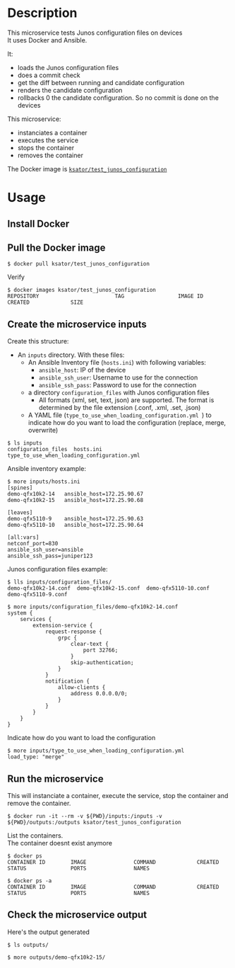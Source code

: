 


# Description 

This microservice tests Junos configuration files on devices  
It uses Docker and Ansible.  

It: 
- loads the Junos configuration files
- does a commit check
- get the diff between running and candidate configuration 
- renders the candidate configuration
- rollbacks 0 the candidate configuration. 
So no commit is done on the devices  

This microservice: 
- instanciates a container
- executes the service 
- stops the container 
- removes the container


The Docker image is [```ksator/test_junos_configuration```](https://hub.docker.com/r/ksator/test_junos_configuration)  

# Usage

## Install Docker

## Pull the Docker image
```
$ docker pull ksator/test_junos_configuration  
```
Verify
```
$ docker images ksator/test_junos_configuration  
REPOSITORY                        TAG                 IMAGE ID            CREATED             SIZE
```

## Create the microservice inputs

Create this structure: 
- An `inputs` directory. With these files: 
  - An Ansible Inventory file (`hosts.ini`) with following variables:
    - `ansible_host`: IP of the device
    - `ansible_ssh_user`: Username to use for the connection
    - `ansible_ssh_pass`: Password to use for the connection
  - a directory ```configuration_files``` with Junos configuration files
    - All formats (xml, set, text, json) are supported. The format is determined by the file extension (.conf, .xml, .set, .json)
  - A YAML file (`type_to_use_when_loading_configuration.yml `) to indicate how do you want to load the configuration (replace, merge, overwrite)  
  
```
$ ls inputs
configuration_files  hosts.ini  type_to_use_when_loading_configuration.yml
```

Ansible inventory example: 
```
$ more inputs/hosts.ini
[spines]
demo-qfx10k2-14   ansible_host=172.25.90.67
demo-qfx10k2-15   ansible_host=172.25.90.68

[leaves]
demo-qfx5110-9    ansible_host=172.25.90.63
demo-qfx5110-10   ansible_host=172.25.90.64

[all:vars]
netconf_port=830
ansible_ssh_user=ansible
ansible_ssh_pass=juniper123
```

Junos configuration files example:   
```
$ lls inputs/configuration_files/
demo-qfx10k2-14.conf  demo-qfx10k2-15.conf  demo-qfx5110-10.conf  demo-qfx5110-9.conf
```
```
$ more inputs/configuration_files/demo-qfx10k2-14.conf 
system {
	services {
		extension-service {
		    request-response {
		        grpc {
		            clear-text {
		                port 32766;
		            }
		            skip-authentication;
		        }
		    }
		    notification {
		        allow-clients {
		            address 0.0.0.0/0;
		        }
		    }
		}
	}
}
```
Indicate how do you want to load the configuration 
```
$ more inputs/type_to_use_when_loading_configuration.yml 
load_type: "merge"

```
## Run the microservice

This will instanciate a container, execute the service, stop the container and remove the container.    
```
$ docker run -it --rm -v ${PWD}/inputs:/inputs -v ${PWD}/outputs:/outputs ksator/test_junos_configuration

```
List the containers.  
The container doesnt exist anymore
```
$ docker ps
CONTAINER ID        IMAGE               COMMAND             CREATED             STATUS              PORTS               NAMES
```
```
$ docker ps -a
CONTAINER ID        IMAGE               COMMAND             CREATED             STATUS              PORTS               NAMES
```


## Check the microservice output 

Here's the output generated
```
$ ls outputs/
```
```
$ more outputs/demo-qfx10k2-15/
```
